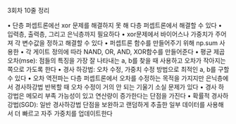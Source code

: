 3회차 10줄 정리

• 단층 퍼셉트론에선 xor 문제를 해결하지 못 해 다층 퍼셉트론에서 해결할 수 있다
• 입력층, 출력층, 그리고 은닉층까지 필요하다
• xor문제에서 바이어스나 가중치가 주어져 각 변수값을 정하고 해결할 수 있다 
• 퍼셉트론 함수를 만들어주기 위해 np.sum 사용한
• 각 게이트 정의에 따라 NAND, OR, AND, XOR함수를 만들어준다
• 평균 제곱 오차(mse): 점들의 특징을 가장 잘 나타내는 a, b를 찾을 때 사용하고 오차가 작아지는 쪽으로 가도록 한다
• 경사 하강법: 오차 수정, 가중치 수정 방법으로 최적인 a, b를 구할 수 있다
• 오차 역전파는 다층 퍼셉트론에서 오차를 수정하는 목적을 가지지만 은닉층에서 경사하강법 반복할 때 오차 수정이 거의 안 되는 기울기 소실 문제가 있다
• 경사 하강법은 메모리 부족 가능성이 있고 연산량이 증가한다는 단점을 가진다
• 확률적 경사하강법(SGD): 일반 경사하강법 단점을 보완하고 랜덤하게 추출한 일부 데이터를 사용해서 더 빠르고 자주 가중치를 업데이트한다
